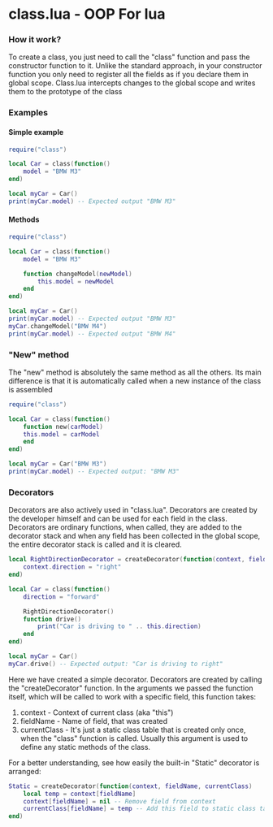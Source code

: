 # class.lua - OOP For lua
### How it work?
To create a class, you just need to call the "class" function and pass the constructor function to it. Unlike the standard approach, in your constructor function you only need to register all the fields as if you declare them in global scope. Class.lua intercepts changes to the global scope and writes them to the prototype of the class
### Examples
#### Simple example
```lua
require("class")

local Car = class(function()
    model = "BMW M3"
end)

local myCar = Car()
print(myCar.model) -- Expected output "BMW M3"
```
#### Methods
```lua
require("class")

local Car = class(function()
    model = "BMW M3"

    function changeModel(newModel)
    	this.model = newModel
    end
end)

local myCar = Car()
print(myCar.model) -- Expected output "BMW M3"
myCar.changeModel("BMW M4")
print(myCar.model) -- Expected output "BMW M4"
```
### "New" method
The "new" method is absolutely the same method as all the others. Its main difference is that it is automatically called when a new instance of the class is assembled
```lua
require("class")

local Car = class(function()
    function new(carModel)
   	this.model = carModel
    end
end)

local myCar = Car("BMW M3")
print(myCar.model) -- Expected output: "BMW M3"
```
### Decorators
Decorators are also actively used in "class.lua". Decorators are created by the developer himself and can be used for each field in the class. Decorators are ordinary functions, when called, they are added to the decorator stack and when any field has been collected in the global scope, the entire decorator stack is called and it is cleared.

```lua
local RightDirectionDecorator = createDecorator(function(context, fieldName, currentClass)
    context.direction = "right"
end)

local Car = class(function()
    direction = "forward"

    RightDirectionDecorator()
    function drive()
        print("Car is driving to " .. this.direction)
    end
end)

local myCar = Car()
myCar.drive() -- Expected output: "Car is driving to right"
```
Here we have created a simple decorator. Decorators are created by calling the "createDecorator" function. In the arguments we passed the function itself, which will be called to work with a specific field, this function takes:

 1. context - Context of current class (aka "this")
 2. fieldName - Name of field, that was created
 3.  currentClass - It's just a static class table that is created only once, when the "class" function is called. Usually this argument is used to define any static methods of the class.

For a better understanding, see how easily the built-in "Static" decorator is arranged:
```lua
Static = createDecorator(function(context, fieldName, currentClass)
    local temp = context[fieldName]
    context[fieldName] = nil -- Remove field from context
    currentClass[fieldName] = temp -- Add this field to static class table
end)
```

